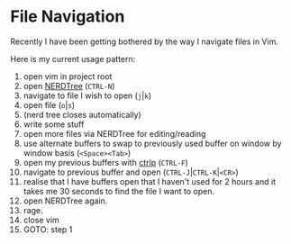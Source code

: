 File Navigation
===============

Recently I have been getting bothered by the way I navigate files in Vim.

Here is my current usage pattern:

1. open vim in project root
2. open [NERDTree](https://github.com/scrooloose/nerdtree) (`CTRL-N`)
3. navigate to file I wish to open (`j`|`k`)
4. open file (`o`|`s`)
5. (nerd tree closes automatically)
6. write some stuff
7. open more files via NERDTree for editing/reading
8. use alternate buffers to swap to previously used buffer on  window by window
   basis (`<Space><Tab>`)
9. open my previous buffers with [ctrlp](https://github.com/kien/ctrlp.vim)
   (`CTRL-F`)
10. navigate to previous buffer and open (`CTRL-J`|`CTRL-K`|`<CR>`)
11. realise that I have buffers open that I haven't used for 2 hours and it
    takes me 30 seconds to find the file I want to open.
12. open NERDTree again.
12. rage.
13. close vim
14. GOTO: step 1


